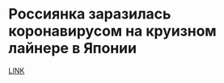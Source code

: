 # Россиянка заразилась коронавирусом на круизном лайнере в Японии



[LINK](https://varlamov.ru/3793190.html)